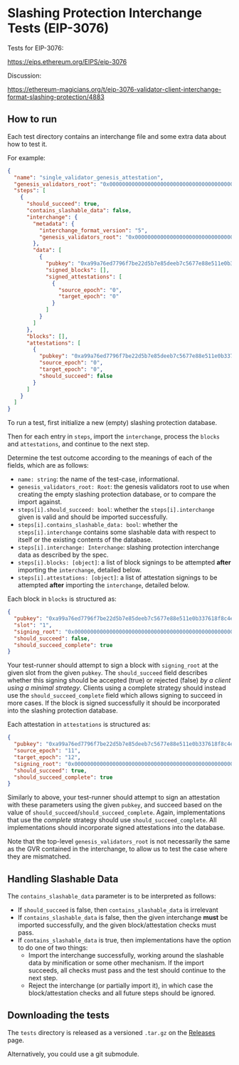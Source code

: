 # Slashing Protection Interchange Tests (EIP-3076)

Tests for EIP-3076:

https://eips.ethereum.org/EIPS/eip-3076

Discussion:

https://ethereum-magicians.org/t/eip-3076-validator-client-interchange-format-slashing-protection/4883

## How to run

Each test directory contains an interchange file and some extra data about how to test it.

For example:

```json
{
  "name": "single_validator_genesis_attestation",
  "genesis_validators_root": "0x0000000000000000000000000000000000000000000000000000000000000000",
  "steps": [
    {
      "should_succeed": true,
      "contains_slashable_data": false,
      "interchange": {
        "metadata": {
          "interchange_format_version": "5",
          "genesis_validators_root": "0x0000000000000000000000000000000000000000000000000000000000000000"
        },
        "data": [
          {
            "pubkey": "0xa99a76ed7796f7be22d5b7e85deeb7c5677e88e511e0b337618f8c4eb61349b4bf2d153f649f7b53359fe8b94a38e44c",
            "signed_blocks": [],
            "signed_attestations": [
              {
                "source_epoch": "0",
                "target_epoch": "0"
              }
            ]
          }
        ]
      },
      "blocks": [],
      "attestations": [
        {
          "pubkey": "0xa99a76ed7796f7be22d5b7e85deeb7c5677e88e511e0b337618f8c4eb61349b4bf2d153f649f7b53359fe8b94a38e44c",
          "source_epoch": "0",
          "target_epoch": "0",
          "should_succeed": false
        }
      ]
    }
  ]
}
```

To run a test, first initialize a new (empty) slashing protection database.

Then for each entry in `steps`, import the `interchange`, process the `blocks` and `attestations`,
and continue to the next step.

Determine the test outcome according to the meanings of each of the fields,
which are as follows:

* `name: string`: the name of the test-case, informational.
* `genesis_validators_root: Root`: the genesis validators root to use when
  creating the empty slashing protection database, or to compare the import
  against.
* `steps[i].should_succeed: bool`: whether the `steps[i].interchange` given is valid and should
  be imported successfully.
* `steps[i].contains_slashable_data: bool`: whether the `steps[i].interchange` contains some
  slashable data with respect to itself or the existing contents of the database.
* `steps[i].interchange: Interchange`: slashing protection interchange data as described
  by the spec.
* `steps[i].blocks: [object]`: a list of block signings to be attempted **after**
  importing the `interchange`, detailed below.
* `steps[i].attestations: [object]`: a list of attestation signings to be attempted **after**
  importing the `interchange`, detailed below.

Each block in `blocks` is structured as:

```json
{
  "pubkey": "0xa99a76ed7796f7be22d5b7e85deeb7c5677e88e511e0b337618f8c4eb61349b4bf2d153f649f7b53359fe8b94a38e44c",
  "slot": "1",
  "signing_root": "0x0000000000000000000000000000000000000000000000000000000000000000",
  "should_succeed": false,
  "should_succeed_complete": true
}
```

Your test-runner should attempt to sign a block with `signing_root` at the given slot from the given
`pubkey`. The `should_succeed` field describes whether this signing should be accepted (true) or
rejected (false) _by a client using a minimal strategy_. Clients using a complete strategy should
instead use the `should_succeed_complete` field which allows signing to succeed in more cases. If
the block is signed successfully it should be incorporated into the slashing protection database.

Each attestation in `attestations` is structured as:

```json
{
  "pubkey": "0xa99a76ed7796f7be22d5b7e85deeb7c5677e88e511e0b337618f8c4eb61349b4bf2d153f649f7b53359fe8b94a38e44c",
  "source_epoch": "11",
  "target_epoch": "12",
  "signing_root": "0x0000000000000000000000000000000000000000000000000000000000000000",
  "should_succeed": true,
  "should_succeed_complete": true
}
```

Similarly to above, your test-runner should attempt to sign an attestation with these parameters
using the given `pubkey`, and succeed based on the value of
`should_succeed`/`should_succeed_complete`.  Again, implementations that use the _complete_ strategy
should use `should_succeed_complete`. All implementations should incorporate signed attestations
into the database.

Note that the top-level `genesis_validators_root` is not necessarily the same
as the GVR contained in the interchange, to allow us to test the case where
they are mismatched.

## Handling Slashable Data

The `contains_slashable_data` parameter is to be interpreted as follows:

- If `should_succeed` is false, then `contains_slashable_data` is irrelevant
- If `contains_slashable_data` is false, then the given interchange **must** be imported
  successfully, and the given block/attestation checks must pass.
- If `contains_slashable_data` is true, then implementations have the option to do one of two
  things:
  	- Import the interchange successfully, working around the slashable data by minification
	  or some other mechanism. If the import succeeds, all checks must pass and the test
	  should continue to the next step.
	- Reject the interchange (or partially import it), in which case the block/attestation
	  checks and all future steps should be ignored.

## Downloading the tests

The `tests` directory is released as a versioned `.tar.gz` on the [Releases](https://github.com/eth-clients/slashing-protection-interchange-tests/releases) page.

Alternatively, you could use a git submodule.
